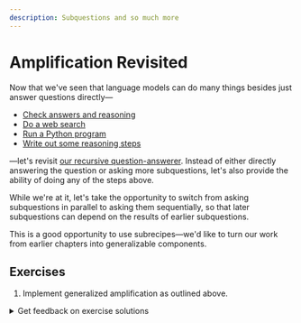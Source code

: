 ```yaml
---
description: Subquestions and so much more
---
```


# Amplification Revisited

Now that we've seen that language models can do many things besides just answer questions directly—

* [Check answers and reasoning](verifiers/)
* [Do a web search](tool-use/web-search.md)
* [Run a Python program](tool-use/interpreters.md)
* [Write out some reasoning steps](deduction/chain-of-thought.md)

—let's revisit [our recursive question-answerer](amplification/recursive-amplification.md). Instead of either directly answering the question or asking more subquestions, let's also provide the ability of doing any of the steps above.

While we're at it, let's take the opportunity to switch from asking subquestions in parallel to asking them sequentially, so that later subquestions can depend on the results of earlier subquestions.

This is a good opportunity to use subrecipes—we'd like to turn our work from earlier chapters into generalizable components.

## Exercises

1. Implement generalized amplification as outlined above.

<details>

<summary>Get feedback on exercise solutions</summary>

If you want feedback on your exercise solutions, submit them through [this form](https://docs.google.com/forms/d/e/1FAIpQLSdNNHeQAT7GIzn4tdsVYCkrVEPMNaZmBFkZCAJdvTvLzUAnzQ/viewform). We—the team at Ought—are happy to give our quick take on whether you missed any interesting ideas.

</details>

